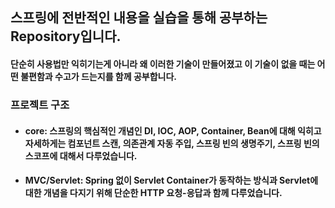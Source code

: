 ## 스프링에 전반적인 내용을 실습을 통해 공부하는 Repository입니다.

#### 단순히 사용법만 익히기는게 아니라 왜 이러한 기술이 만들어졌고 이 기술이 없을 때는 어떤 불편함과 수고가 드는지를 함께 공부합니다.

### 프로젝트 구조

- #### core: 스프링의 핵심적인 개념인 DI, IOC, AOP, Container, Bean에 대해 익히고 자세하게는 컴포넌트 스캔, 의존관계 자동 주입, 스프링 빈의 생명주기, 스프링 빈의 스코프에 대해서 다루었습니다.
- #### MVC/Servlet: Spring 없이 Servlet Container가 동작하는 방식과 Servlet에 대한 개념을 다지기 위해 단순한 HTTP 요청-응답과 함께 다루었습니다.
